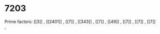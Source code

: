 # 7203

Prime factors: [[3]] , [[2401]] , [[7]] , [[343]] , [[7]] , [[49]] , [[7]] , [[7]] , [[7]] , 